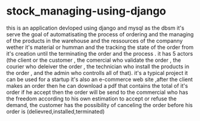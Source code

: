 # stock_managing-using-django
this is an  application devloped using django and mysql as the dbsm it's serve the goal of automatisating the process of ordering  and the managing of the products in the warehouse 
and the ressources of the companny wether it's material or humman  and the tracking  the state of the order from it's creation until the terminating the order and the process .
 it has 5 actors (the client or the customer , the comercial who validate the order , the courier who deleiver the order , the technician who install the products in the order , and the admin who controlls all of that).
 it's a typical project it can be used for a startup it's also an e-commerce web site ,after the client makes an order then he can download a pdf that contains the total of it's order if he accept then the order will be send to the commercial who has the freedom according to his own estimation to accept or refuse the demand, the customer has the possibility of canceling the order before his order is (delievred,installed,terminated)
